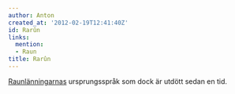 ```yaml
---
author: Anton
created_at: '2012-02-19T12:41:40Z'
id: Rarûn
links:
  mention:
  - Raun
title: Rarûn
---
```


[Raunlänningarnas] ursprungsspråk som dock är utdött sedan en tid.

  [Raunlänningarnas]: Raun
